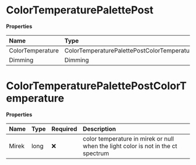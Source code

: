 # ColorTemperaturePalettePost

**Properties**

| Name             | Type                                        | Required | Description |
| :--------------- | :------------------------------------------ | :------- | :---------- |
| ColorTemperature | ColorTemperaturePalettePostColorTemperature | ❌       |             |
| Dimming          | Dimming                                     | ❌       |             |

# ColorTemperaturePalettePostColorTemperature

**Properties**

| Name  | Type | Required | Description                                                                       |
| :---- | :--- | :------- | :-------------------------------------------------------------------------------- |
| Mirek | long | ❌       | color temperature in mirek or null when the light color is not in the ct spectrum |

<!-- This file was generated by liblab | https://liblab.com/ -->

